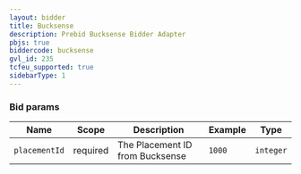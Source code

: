 ```yaml
---
layout: bidder
title: Bucksense
description: Prebid Bucksense Bidder Adapter
pbjs: true
biddercode: bucksense
gvl_id: 235
tcfeu_supported: true
sidebarType: 1
---
```


### Bid params


| Name | Scope | Description | Example | Type |
| ---- | ----- | ----------- | ------- | ---- |
| `placementId`       | required | The Placement ID from Bucksense | `1000` | `integer` |
